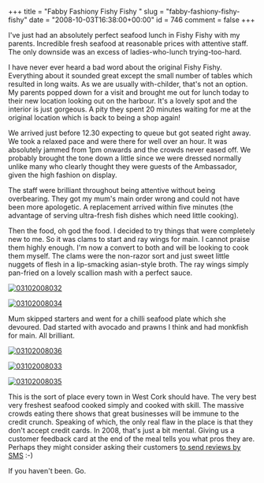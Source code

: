 +++
title = "Fabby Fashiony Fishy Fishy  "
slug = "fabby-fashiony-fishy-fishy"
date = "2008-10-03T16:38:00+00:00"
id = 746
comment = false
+++

I've just had an absolutely perfect seafood lunch in Fishy Fishy with my parents. Incredible fresh seafood at reasonable prices with attentive staff. The only downside was an excess of ladies-who-lunch trying-too-hard.

I have never ever heard a bad word about the original Fishy Fishy. Everything about it sounded great except the small number of tables which resulted in long waits. As we are usually with-childer, that's not an option. My parents popped down for a visit and brought me out for lunch today to their new location looking out on the harbour. It's a lovely spot and the interior is just gorgeous. A pity they spent 20 minutes waiting for me at the original location which is back to being a shop again!

We arrived just before 12.30 expecting to queue but got seated right away. We took a relaxed pace and were there for well over an hour. It was absolutely jammed from 1pm onwards and the crowds never eased off. We probably brought the tone down a little since we were dressed normally unlike many who clearly thought they were guests of the Ambassador, given the high fashion on display.

The staff were brilliant throughout being attentive without being overbearing. They got my mum's main order wrong and could not have been more apologetic. A replacement arrived within five minutes (the advantage of serving ultra-fresh fish dishes which need little cooking).

Then the food, oh god the food. I decided to try things that were completely new to me. So it was clams to start and ray wings for main. I cannot praise them highly enough. I'm now a convert to both and will be looking to cook them myself. The clams were the non-razor sort and just sweet little nuggets of flesh in a lip-smacking asian-style broth. The ray wings simply pan-fried on a lovely scallion mash with a perfect sauce.

[![03102008032](http://photos5.pix.ie/BE/55/BE55F4D4CE0E4BF4837DBD7FDF4EBBE1-500.jpg)](http://pix.ie/conor/701714 "03102008032 by conor")

[![03102008034](http://photos4.pix.ie/A4/B9/A4B963B2049D462C946C928A1AF1192E-500.jpg)](http://pix.ie/conor/701712 "03102008034 by conor")

Mum skipped starters and went for a chilli seafood plate which she devoured. Dad started with avocado and prawns I think and had monkfish for main. All brilliant.

[![03102008036](http://photos5.pix.ie/64/7C/647C59FA807243AE9701AE4FC0DE9D25-500.jpg)](http://pix.ie/conor/701710 "03102008036 by conor")

[![03102008033](http://photos3.pix.ie/73/87/7387D4911A01436E9B50B8CE9E0B3433-500.jpg)](http://pix.ie/conor/701713 "03102008033 by conor")

[![03102008035](http://photos2.pix.ie/2F/D7/2FD739DB1E3B4B5386272A50164D5494-500.jpg)](http://pix.ie/conor/701711 "03102008035 by conor")

This is the sort of place every town in West Cork should have. The very best very freshest seafood cooked simply and cooked with skill. The massive crowds eating there shows that great businesses will be immune to the credit crunch. Speaking of which, the only real flaw in the place is that they don't accept credit cards. In 2008, that's just a bit mental. Giving us a customer feedback card at the end of the meal tells you what pros they are. Perhaps they might consider asking their customers [to send reviews by SMS](http://blog.loudervoice.com/2008/09/14/announcing-simple-sms-reviews/) :-)

If you haven't been. Go.
